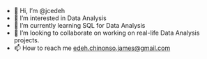 - 👋 Hi, I’m @jcedeh
- 👀 I’m interested in Data Analysis
- 🌱 I’m currently learning SQL for Data Analysis
- 💞️ I’m looking to collaborate on working on real-life Data Analysis projects. 
- 📫 How to reach me edeh.chinonso.james@gmail.com

<!---
jcedeh/jcedeh is a ✨ special ✨ repository because its `README.md` (this file) appears on your GitHub profile.
You can click the Preview link to take a look at your changes.
--->
